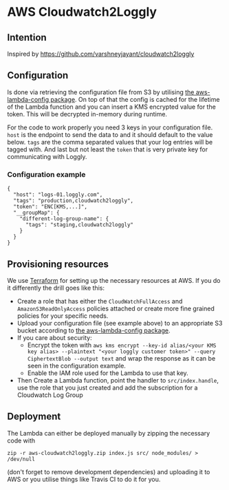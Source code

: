 # AWS Cloudwatch2Loggly

## Intention
Inspired by https://github.com/varshneyjayant/cloudwatch2loggly 

## Configuration
Is done via retrieving the configuration file from S3 by utilising [the aws-lambda-config package](https://www.npmjs.com/package/aws-lambda-config).
On top of that the config is cached for the lifetime of the Lambda function and you can insert a KMS
encrypted value for the token. This will be decrypted in-memory during runtime. 

For the code to work properly you need 3 keys in your configuration file. ``host`` is the endpoint to
send the data to and it should default to the value below. ``tags`` are the comma separated values that
your log entries will be tagged with. And last but not least the ``token`` that is very private key
for communicating with Loggly.

### Configuration example
```
{
  "host": "logs-01.loggly.com",
  "tags": "production,cloudwatch2loggly",
  "token": "ENC[KMS,...]",
  "__groupMap": {
    "different-log-group-name": {
      "tags": "staging,cloudwatch2loggly"
    }
  }
}
```

## Provisioning resources
We use [Terraform](https://www.terraform.io/) for setting up the necessary resources at AWS. If
you do it differently the drill goes like this:

* Create a role that has either the ``CloudWatchFullAccess`` and ``AmazonS3ReadOnlyAccess`` policies attached or create more fine grained policies for your specific needs.
* Upload your configuration file (see example above) to an appropriate S3 bucket according to [the aws-lambda-config package](https://www.npmjs.com/package/aws-lambda-config).
* If you care about security:
  * Encrypt the token with ``aws kms encrypt --key-id alias/<your KMS key alias> --plaintext "<your loggly customer token>" --query CiphertextBlob --output text`` and wrap the response as it can be seen in the configuration example. 
  * Enable the IAM role used for the Lambda to use that key.
* Then Create a Lambda function, point the handler to ``src/index.handle``, use the role that you just created and
  add the subscription for a Cloudwatch Log Group

## Deployment
The Lambda can either be deployed manually by zipping the necessary code with

    zip -r aws-cloudwatch2loggly.zip index.js src/ node_modules/ > /dev/null

(don't forget to remove development dependencies) and uploading it to AWS or you utilise things
like Travis CI to do it for you.
